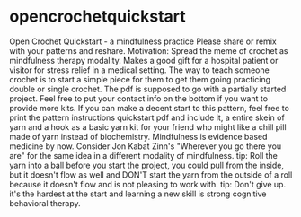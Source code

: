 # opencrochetquickstart
Open Crochet Quickstart - a mindfulness practice
Please share or remix with your patterns and reshare.
Motivation: Spread the meme of crochet as mindfulness therapy modality. Makes a good gift for a hospital patient or visitor for stress relief in a medical setting.  The way to teach someone crochet is to start a simple piece for them to get them going practicing double or single crochet. The pdf is supposed to go with a partially started project. Feel free to put your contact info on the bottom if you want to provide more kits. If you can make a decent start to this pattern, feel free to print the pattern instructions quickstart pdf and include it, a entire skein of yarn and a hook as a basic yarn kit for your friend who might like a chill pill made of yarn instead of biochemistry. Mindfulness is evidence based medicine by now. Consider Jon Kabat Zinn's "Wherever you go there you are" for the same idea in a different modality of mindfulness.
tip: Roll the yarn into a ball before you start the project, you could pull from the inside, but it doesn't flow as well and DON'T start the yarn from the outside of a roll because it doesn't flow and is not pleasing to work with. 
tip: Don't give up. it's the hardest at the start and learning a new skill is strong cognitive behavioral therapy.
